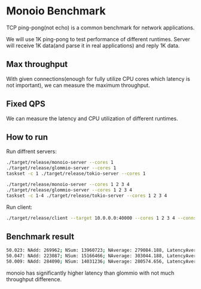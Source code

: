 # Monoio Benchmark

TCP ping-pong(not echo) is a common benchmark for network applications.

We will use 1K ping-pong to test performance of different runtimes. Server will receive 1K data(and parse it in real applications) and reply 1K data.

## Max throughput

With given connections(enough for fully utilize CPU cores which latency is not important), we can measure the maximum throughput.

## Fixed QPS

We can measure the latency and CPU utilization of different runtimes.

## How to run

Run diffrent servers:

```bash
./target/release/monoio-server --cores 1
./target/release/glommio-server --cores 1
taskset -c 1 ./target/release/tokio-server --cores 1

./target/release/monoio-server --cores 1 2 3 4
./target/release/glommio-server --cores 1 2 3 4
taskset -c 1-4 ./target/release/tokio-server --cores 1 2 3 4
```

Run client:

```bash
./target/release/client --target 10.0.0.0:40000 --cores 1 2 3 4 --conns-per-core 150
```

## Benchmark result

```bash
50.023: NAdd: 269962; NSum: 13960723; NAverage: 279084.188, LatencyAverage: 44.421 us # glommio
50.047: NAdd: 223087; NSum: 15166466; NAverage: 303044.188, LatencyAverage: 3946.339 us # monoio
50.009: NAdd: 284090; NSum: 14031236; NAverage: 280574.656, LatencyAverage: 4253.316 us # tokio
```

monoio has significantly higher latency than glommio with not much throughput difference.
